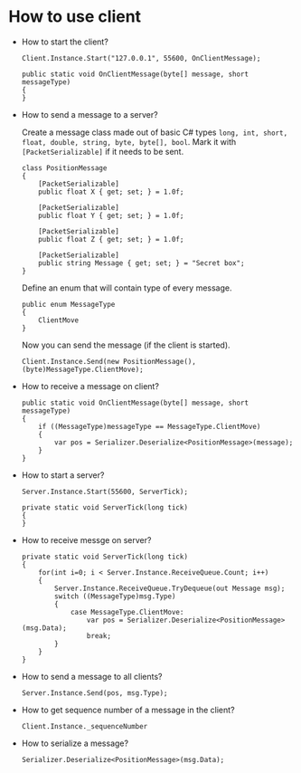 # How to use client
- How to start the client?
    ```
    Client.Instance.Start("127.0.0.1", 55600, OnClientMessage);

    public static void OnClientMessage(byte[] message, short messageType)
    {
    }
    ```
- How to send a message to a server?

    Create a message class made out of basic C# types ```long, int, short, float, double, string, byte, byte[], bool```. Mark it with ```[PacketSerializable]``` if it needs to be sent.
    ```
    class PositionMessage
    {
        [PacketSerializable]
        public float X { get; set; } = 1.0f;

        [PacketSerializable]
        public float Y { get; set; } = 1.0f;

        [PacketSerializable]
        public float Z { get; set; } = 1.0f;

        [PacketSerializable]
        public string Message { get; set; } = "Secret box";
    }
    ```
    Define an enum that will contain type of every message. 
    ```
    public enum MessageType
    {
        ClientMove
    }
    ```
    Now you can send the message (if the client is started).
    ```
    Client.Instance.Send(new PositionMessage(), (byte)MessageType.ClientMove);
    ```
- How to receive a message on client?
    ```
    public static void OnClientMessage(byte[] message, short messageType)
    {
        if ((MessageType)messageType == MessageType.ClientMove)
        {
            var pos = Serializer.Deserialize<PositionMessage>(message);
        }
    }
    ```
- How to start a server?
    ```
    Server.Instance.Start(55600, ServerTick);

    private static void ServerTick(long tick)
    {
    }
    ```

- How to receive messge on server?
    ```
    private static void ServerTick(long tick)
    {
        for(int i=0; i < Server.Instance.ReceiveQueue.Count; i++)
        {
            Server.Instance.ReceiveQueue.TryDequeue(out Message msg);
            switch ((MessageType)msg.Type)
            {
                case MessageType.ClientMove:
                    var pos = Serializer.Deserialize<PositionMessage>(msg.Data);
                    break;
            }
        }
    }
    ```

- How to send a message to all clients?
    ```
    Server.Instance.Send(pos, msg.Type);
    ```

- How to get sequence number of a message in the client?
    ```
    Client.Instance._sequenceNumber
    ```

- How to serialize a message?
    ```
    Serializer.Deserialize<PositionMessage>(msg.Data);
    ```